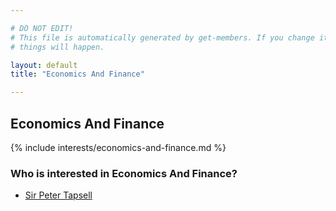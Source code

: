 ```yaml
---

# DO NOT EDIT!
# This file is automatically generated by get-members. If you change it, bad
# things will happen.

layout: default
title: "Economics And Finance"

---
```


## Economics And Finance

{% include interests/economics-and-finance.md %}

### Who is interested in Economics And Finance?


* [Sir Peter Tapsell](/members/sir-peter-tapsell.html)
